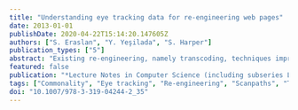 ```yaml
---
title: "Understanding eye tracking data for re-engineering web pages"
date: 2013-01-01
publishDate: 2020-04-22T15:14:20.147605Z
authors: ["S. Eraslan", "Y. Yeşilada", "S. Harper"]
publication_types: ["5"]
abstract: "Existing re-engineering, namely transcoding, techniques improved disabled and mobileWeb users experience by makingWeb pages more accessible in constrained environments such as on small screen devices and in audio presentation. However, none of these techniques use eye tracking data to transcode Web pages based on understanding and predicting users experience. The overarching goal is to improve the user experience in such constrained environments by using a novel application of eye tracking technology. Thus, this PhD research project aims to propose an algorithm to identify common scanpaths, which are eye movement sequences, and relating those scanpaths to elements of Web pages. It can then be used to transcode Web pages, for instance, unnecessary information can be removed. It is obvious that both visually disabled and mobile users would benefit from such development. © Springer International Publishing 2013."
featured: false
publication: "*Lecture Notes in Computer Science (including subseries Lecture Notes in Artificial Intelligence and Lecture Notes in Bioinformatics)*"
tags: ["Commonality", "Eye tracking", "Re-engineering", "Scanpaths", "Transcoding"]
doi: "10.1007/978-3-319-04244-2_35"
---
```


